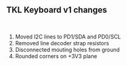 ## TKL Keyboard v1 changes

<br>

   1. Moved I2C lines to PD1/SDA and PD0/SCL
   2. Removed line decoder strap resistors
   3. Disconnected mouting holes from ground
   4. Rounded corners on +3V3 plane